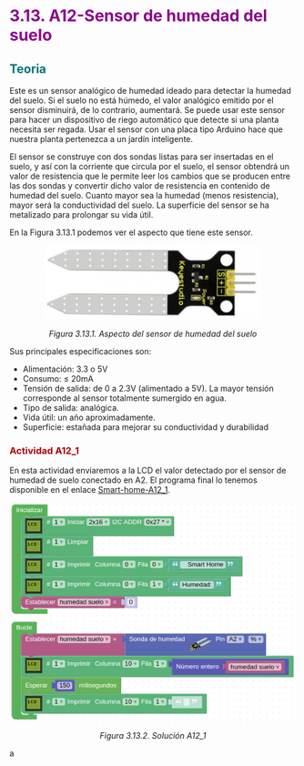 # <FONT COLOR=#8B008B>3.13. A12-Sensor de humedad del suelo</font>
## <FONT COLOR=#007575>Teoria</font>
Este es un sensor analógico de humedad ideado para detectar la humedad del suelo. Si el suelo no está húmedo, el valor analógico emitido por el sensor disminuirá, de lo contrario, aumentará. Se puede usar este sensor para hacer un dispositivo de riego automático que detecte si una planta necesita ser regada. Usar el sensor con una placa tipo Arduino hace que nuestra planta pertenezca a un jardín inteligente.

El sensor se construye con dos sondas listas para ser insertadas en el suelo, y así con la corriente que circula por el suelo, el sensor obtendrá un valor de resistencia que le permite leer los cambios que se producen entre las dos sondas y convertir dicho valor de resistencia en contenido de humedad del suelo. Cuanto mayor sea la humedad (menos resistencia), mayor será la conductividad del suelo. La superficie del sensor se ha metalizado para prolongar su vida útil.

En la Figura 3.13.1 podemos ver el aspecto que tiene este sensor.

<center>

![Aspecto del sensor de humedad del suelo](../img/3_retos/3_13/F3_13_1.png)

*Figura 3.13.1. Aspecto del sensor de humedad del suelo*

</center>

Sus principales especificaciones son:

* Alimentación: 3.3 o 5V
* Consumo: ≤ 20mA
* Tensión de salida: de 0 a 2.3V (alimentado a 5V). La mayor tensión corresponde al sensor totalmente sumergido en agua.
* Tipo de salida: analógica.
* Vida útil: un año aproximadamente.
* Superficie: estañada para mejorar su conductividad y durabilidad

### <FONT COLOR=#AA0000>Actividad A12_1</font>
En esta actividad enviaremos a la LCD el valor detectado por el sensor de humedad de suelo conectado en A2. El programa final lo tenemos disponible en el enlace [Smart-home-A12_1](../programas/Smart-home-A12_1.abp).

<center>

![Solución A12_1](../img/3_retos/3_13/F3_13_2.png)

*Figura 3.13.2. Solución A12_1*

</center>
a
